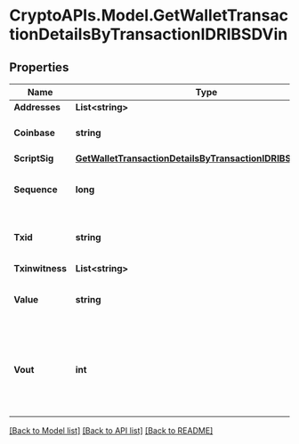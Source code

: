 # CryptoAPIs.Model.GetWalletTransactionDetailsByTransactionIDRIBSDVin

## Properties

Name | Type | Description | Notes
------------ | ------------- | ------------- | -------------
**Addresses** | **List&lt;string&gt;** |  | 
**Coinbase** | **string** | Represents the coinbase hex. | [optional] 
**ScriptSig** | [**GetWalletTransactionDetailsByTransactionIDRIBSDScriptSig**](GetWalletTransactionDetailsByTransactionIDRIBSDScriptSig.md) |  | 
**Sequence** | **long** | Represents the script sequence number. | 
**Txid** | **string** | Represents the reference transaction identifier. | [optional] 
**Txinwitness** | **List&lt;string&gt;** |  | [optional] 
**Value** | **string** | Represents the sent/received amount. | 
**Vout** | **int** | It refers to the index of the output address of this transaction. The index starts from 0. | [optional] 

[[Back to Model list]](../README.md#documentation-for-models) [[Back to API list]](../README.md#documentation-for-api-endpoints) [[Back to README]](../README.md)

